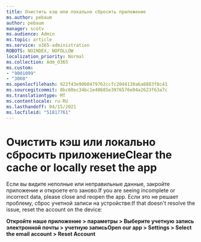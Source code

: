 ```yaml
---
title: Очистить кэш или локально сбросить приложение
ms.author: pebaum
author: pebaum
manager: scotv
ms.audience: Admin
ms.topic: article
ms.service: o365-administration
ROBOTS: NOINDEX, NOFOLLOW
localization_priority: Normal
ms.collection: Adm_O365
ms.custom:
- "9001099"
- "3060"
ms.openlocfilehash: 922f43e90b0479762ccfc20d4130a6a8883f8c41
ms.sourcegitcommit: 8bc60ec34bc1e40685e3976576e04a2623f63a7c
ms.translationtype: MT
ms.contentlocale: ru-RU
ms.lasthandoff: 04/15/2021
ms.locfileid: "51817761"
---
```

# <a name="clear-the-cache-or-locally-reset-the-app"></a><span data-ttu-id="b1299-102">Очистить кэш или локально сбросить приложение</span><span class="sxs-lookup"><span data-stu-id="b1299-102">Clear the cache or locally reset the app</span></span>

<span data-ttu-id="b1299-103">Если вы видите неполные или неправильные данные, закройте приложение и откроете его заново.</span><span class="sxs-lookup"><span data-stu-id="b1299-103">If you are seeing incomplete or incorrect data, please close and reopen the app.</span></span>  <span data-ttu-id="b1299-104">Если это не решает проблему, сброс учетной записи на устройстве:</span><span class="sxs-lookup"><span data-stu-id="b1299-104">If that doesn't resolve the issue, reset the account on the device:</span></span> 

<span data-ttu-id="b1299-105">**Откройте наше приложение > параметры > Выберите учетную запись электронной почты > учетную запись**</span><span class="sxs-lookup"><span data-stu-id="b1299-105">**Open our app > Settings > Select the email account > Reset Account**</span></span>